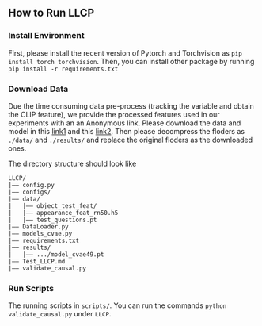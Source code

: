 ## How to Run LLCP

### Install Environment
First, please install the recent version of Pytorch and Torchvision as `pip install torch torchvision`. Then, you can install other package by running `pip install -r requirements.txt`


### Download Data
Due the time consuming data pre-process (tracking the variable and obtain the CLIP feature), we provide the processed features used in our experiments with an an Anonymous link. Please download the data and model in this [link1](https://drive.google.com/drive/folders/17TDv6CxenKlyr8W2gnmrojnGP82kwlqp?usp=share_link) and this [link2](https://drive.google.com/drive/folders/1BGBiY1_qp0ElHORLi4y0AEyh79Hnn9oN?usp=share_link). Then please decompress the floders as `./data/` and `./results/` and replace the original floders as the downloaded ones.

The directory structure should look like
```
LLCP/
|–– config.py
|–– configs/
|–– data/
|   |–– object_test_feat/
|   |–– appearance_feat_rn50.h5
|   |–– test_questions.pt
|–– DataLoader.py
|–– models_cvae.py
|–– requirements.txt
|–– results/
|   |–– .../model_cvae49.pt
|–– Test_LLCP.md
|–– validate_causal.py
```


### Run Scripts

The running scripts in `scripts/`. You can run the commands `python validate_causal.py` under `LLCP`.